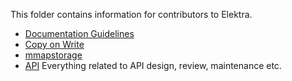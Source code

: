 This folder contains information for contributors to Elektra.

- [Documentation Guidelines](documentation.md)
- [Copy on Write](copy_on_write.md)
- [mmapstorage](mmapstorage.md)
- [API](api/README.md) Everything related to API design, review, maintenance etc.
